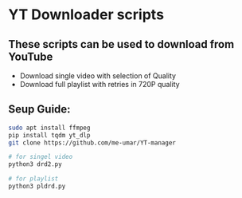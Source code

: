 # YT Downloader scripts
## These scripts can be used to download from YouTube
- Download single video with selection of Quality
- Download full playlist with retries in 720P quality
## Seup Guide:
```bash
sudo apt install ffmpeg
pip install tqdm yt_dlp
git clone https://github.com/me-umar/YT-manager

# for singel video
python3 drd2.py

# for playlist
python3 pldrd.py
```

